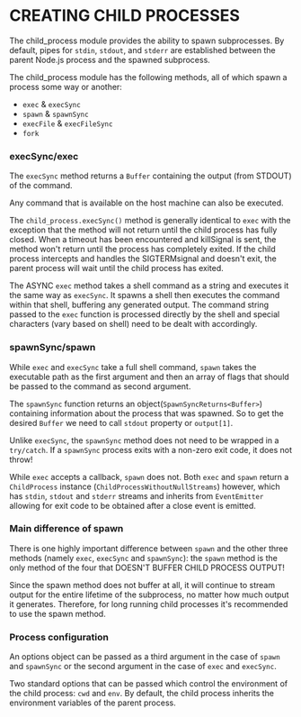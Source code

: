 # CREATING CHILD PROCESSES

The child_process module provides the ability to spawn subprocesses. By default, pipes for `stdin`, `stdout`, and `stderr` are established between the parent Node.js process and the spawned subprocess.<br>

The child_process module has the following methods, all of which spawn a process some way or another:

- `exec` & `execSync`
- `spawn` & `spawnSync`
- `execFile` & `execFileSync`
- `fork`

### execSync/exec

The `execSync` method returns a `Buffer` containing the output (from STDOUT) of the command.<br>

Any command that is available on the host machine can also be executed.<br>

The `child_process.execSync()` method is generally identical to `exec` with the exception that the method will not return until the child process has fully closed. When a timeout has been encountered and killSignal is sent, the method won't return until the process has completely exited. If the child process intercepts and handles the SIGTERMsignal and doesn't exit, the parent process will wait until the child process has exited.

The ASYNC `exec` method takes a shell command as a string and executes it the same way as `execSync`. It spawns a shell then executes the command within that shell, buffering any generated output. The command string passed to the `exec` function is processed directly by the shell and special characters (vary based on shell) need to be dealt with accordingly.

### spawnSync/spawn

While `exec` and `execSync` take a full shell command, `spawn` takes the executable path as the first argument and then an array of flags that should be passed to the command as second argument.<br>

The `spawnSync` function returns an object(`SpawnSyncReturns<Buffer>`) containing information about the process that was spawned. So to get the desired `Buffer` we need to call `stdout` property or `output[1]`.<br>

Unlike `execSync`, the `spawnSync` method does not need to be wrapped in a `try/catch`. If a `spawnSync` process exits with a non-zero exit code, it does not throw!<br>

While `exec` accepts a callback, `spawn` does not. Both `exec` and `spawn` return a `ChildProcess` instance (`ChildProcessWithoutNullStreams`) however, which has `stdin`, `stdout` and `stderr` streams and inherits from `EventEmitter` allowing for exit code to be obtained after a close event is emitted.

### Main difference of spawn

There is one highly important difference between `spawn` and the other three methods (namely `exec`, `execSync` and `spawnSync`): the `spawn` method is the only method of the four that DOESN'T BUFFER CHILD PROCESS OUTPUT!<br>

Since the spawn method does not buffer at all, it will continue to stream output for the entire lifetime of the subprocess, no matter how much output it generates. Therefore, for long running child processes it's recommended to use the spawn method.

### Process configuration

An options object can be passed as a third argument in the case of `spawn` and `spawnSync` or the second argument in the case of `exec` and `execSync`.<br>

Two standard options that can be passed which control the environment of the child process: `cwd` and `env`. By default, the child process inherits the environment variables of the parent process.<br>
